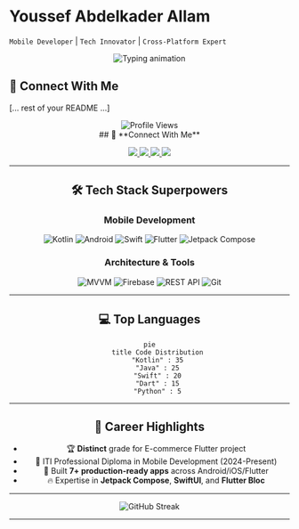 # Youssef Abdelkader Allam  

`Mobile Developer` | `Tech Innovator` | `Cross-Platform Expert`  

<p align="center">
  <img src="https://readme-typing-svg.demolab.com?font=Fira+Code&pause=1000&color=7F52FF&width=435&lines=Your+ideas%2C+coded+to+life." alt="Typing animation" />
</p>

## 🌟 Connect With Me
[... rest of your README ...]
<div align="center">
  <img src="https://komarev.com/ghpvc/?username=Youssef-Abdelkader&color=blueviolet" alt="Profile Views"/>
  <br/>
## 🌟 **Connect With Me**  
<p align="center">
  <a href="http://www.linkedin.com/in/youssef--abdelkader" target="_blank">
    <img src="https://img.shields.io/badge/-LinkedIn-0A66C2?style=for-the-badge&logo=linkedin&logoColor=white"/>
  </a>
  <a href="mailto:Youssef.allam366@gmail.com" target="_blank">
    <img src="https://img.shields.io/badge/-Gmail-EA4335?style=for-the-badge&logo=gmail&logoColor=white"/>
  </a>
  <a href="https://github.com/Youssef-Abdelkader" target="_blank">
    <img src="https://img.shields.io/badge/-GitHub-181717?style=for-the-badge&logo=github&logoColor=white"/>
  </a>
  <a href="https://www.hackerrank.com/profile/allamyoussef360" target="_blank">
    <img src="https://img.shields.io/badge/-HackerRank-00EA64?style=for-the-badge&logo=hackerrank&logoColor=black"/>
  </a>
</p>

---

## 🛠 **Tech Stack Superpowers**  

### **Mobile Development**  
<div align="center">
  <img src="https://img.shields.io/badge/Kotlin-7F52FF?style=for-the-badge&logo=kotlin&logoColor=white" alt="Kotlin"/>
  <img src="https://img.shields.io/badge/Android-3DDC84?style=for-the-badge&logo=android&logoColor=white" alt="Android"/>
  <img src="https://img.shields.io/badge/Swift-F05138?style=for-the-badge&logo=swift&logoColor=white" alt="Swift"/>
  <img src="https://img.shields.io/badge/Flutter-02569B?style=for-the-badge&logo=flutter&logoColor=white" alt="Flutter"/>
  <img src="https://img.shields.io/badge/Jetpack_Compose-4285F4?style=for-the-badge&logo=jetpack-compose&logoColor=white" alt="Jetpack Compose"/>
</div>

### **Architecture & Tools**  
<div align="center">
  <img src="https://img.shields.io/badge/MVVM-5E17EB?style=for-the-badge&logo=arcgis&logoColor=white" alt="MVVM"/>
  <img src="https://img.shields.io/badge/Firebase-FFCA28?style=for-the-badge&logo=firebase&logoColor=black" alt="Firebase"/>
  <img src="https://img.shields.io/badge/REST_API-FF6D00?style=for-the-badge&logo=json&logoColor=white" alt="REST API"/>
  <img src="https://img.shields.io/badge/Git-F05032?style=for-the-badge&logo=git&logoColor=white" alt="Git"/>
</div>

---

## 💻 **Top Languages**  
```mermaid
pie
    title Code Distribution
    "Kotlin" : 35
    "Java" : 25
    "Swift" : 20
    "Dart" : 15
    "Python" : 5
```

---

## 🎯 **Career Highlights**  
- 🏆 **Distinct** grade for E-commerce Flutter project  
- 🚀 ITI Professional Diploma in Mobile Development (2024-Present)  
- 📱 Built **7+ production-ready apps** across Android/iOS/Flutter  
- 🔥 Expertise in **Jetpack Compose**, **SwiftUI**, and **Flutter Bloc**  

---

<div align="center">
  <img src="https://github-readme-streak-stats.herokuapp.com/?user=Youssef-Abdelkader&theme=radical" alt="GitHub Streak"/>
</div>

---

</div>


